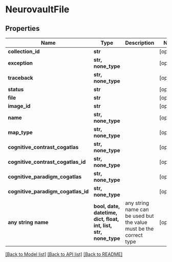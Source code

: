 # NeurovaultFile


## Properties
Name | Type | Description | Notes
------------ | ------------- | ------------- | -------------
**collection_id** | **str** |  | [optional] 
**exception** | **str, none_type** |  | [optional] 
**traceback** | **str, none_type** |  | [optional] 
**status** | **str** |  | [optional] 
**file** | **str** |  | [optional] 
**image_id** | **str** |  | [optional] 
**name** | **str, none_type** |  | [optional] 
**map_type** | **str, none_type** |  | [optional] 
**cognitive_contrast_cogatlas** | **str, none_type** |  | [optional] 
**cognitive_contrast_cogatlas_id** | **str, none_type** |  | [optional] 
**cognitive_paradigm_cogatlas** | **str, none_type** |  | [optional] 
**cognitive_paradigm_cogatlas_id** | **str, none_type** |  | [optional] 
**any string name** | **bool, date, datetime, dict, float, int, list, str, none_type** | any string name can be used but the value must be the correct type | [optional]

[[Back to Model list]](../README.md#documentation-for-models) [[Back to API list]](../README.md#documentation-for-api-endpoints) [[Back to README]](../README.md)


